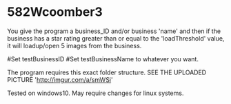 # 582Wcoomber3

You give the program a business_ID and/or business 'name' and then if the business has a star rating greater than or equal to the 'loadThreshold' value, it will loadup/open 5 images from the business.

#Set testBusinessID
#Set testBusinessName
to whatever you want.

The program requires this exact folder structure. SEE THE UPLOADED PICTURE 'http://imgur.com/a/smWSi'

Tested on windows10. May require changes for linux systems.